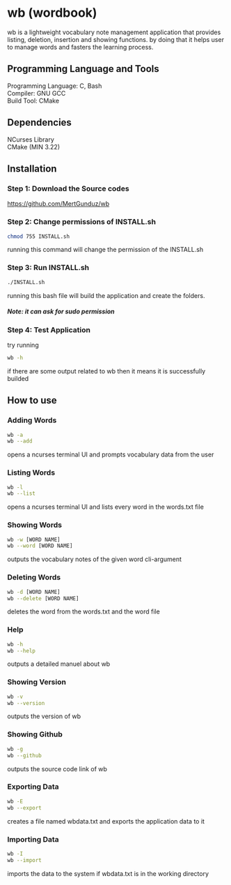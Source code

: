 # wb (wordbook) 

wb is a lightweight vocabulary note management application that provides listing, deletion, insertion and showing functions.
by doing that it helps user to manage words and fasters the learning process.


## Programming Language and Tools

Programming Language: C, Bash <br>
Compiler: GNU GCC <br>
Build Tool: CMake 

## Dependencies

NCurses Library <br>
CMake (MIN 3.22)

## Installation

### Step 1: Download the Source codes

https://github.com/MertGunduz/wb

### Step 2: Change permissions of INSTALL.sh

```sh
chmod 755 INSTALL.sh
```
running this command will change the permission of the INSTALL.sh

### Step 3: Run INSTALL.sh

```sh
./INSTALL.sh
```
running this bash file will build the application and create the folders.
##### Note: it can ask for sudo permission

### Step 4: Test Application

try running
```sh
wb -h
```
if there are some output related to wb then it means it is successfully builded

## How to use

### Adding Words

```sh
wb -a
wb --add
```
opens a ncurses terminal UI and prompts vocabulary data from the user

### Listing Words

```sh
wb -l
wb --list
```
opens a ncurses terminal UI and lists every word in the words.txt file

### Showing Words

```sh
wb -w [WORD NAME]
wb --word [WORD NAME]
```
outputs the vocabulary notes of the given word cli-argument

### Deleting Words

```sh
wb -d [WORD NAME]
wb --delete [WORD NAME]
```
deletes the word from the words.txt and the word file

### Help

```sh
wb -h
wb --help
```
outputs a detailed manuel about wb

### Showing Version

```sh
wb -v
wb --version
```
outputs the version of wb

### Showing Github

```sh
wb -g
wb --github
```
outputs the source code link of wb

### Exporting Data

```sh
wb -E
wb --export
```
creates a file named wbdata.txt and exports the application data to it

### Importing Data

```sh
wb -I
wb --import
```
imports the data to the system if wbdata.txt is in the working directory
